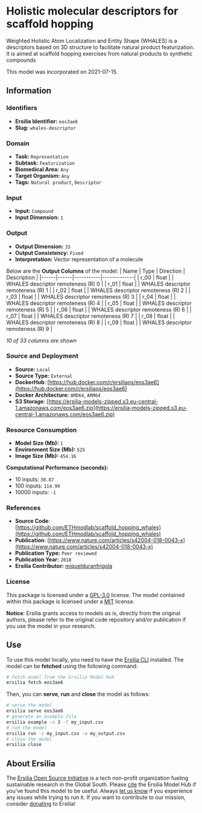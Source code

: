 # Holistic molecular descriptors for scaffold hopping

Weighted Holistic Atom Localization and Entity Shape (WHALES) is a descriptors based on 3D structure to facilitate natural product featurization. It is aimed at scaffold hopping exercises from natural products to synthetic compounds

This model was incorporated on 2021-07-15.


## Information
### Identifiers
- **Ersilia Identifier:** `eos3ae6`
- **Slug:** `whales-descriptor`

### Domain
- **Task:** `Representation`
- **Subtask:** `Featurization`
- **Biomedical Area:** `Any`
- **Target Organism:** `Any`
- **Tags:** `Natural product`, `Descriptor`

### Input
- **Input:** `Compound`
- **Input Dimension:** `1`

### Output
- **Output Dimension:** `33`
- **Output Consistency:** `Fixed`
- **Interpretation:** Vector representation of a molecule

Below are the **Output Columns** of the model:
| Name | Type | Direction | Description |
|------|------|-----------|-------------|
| r_00 | float |  | WHALES descriptor remoteness (R) 0  |
| r_01 | float |  | WHALES descriptor remoteness (R) 1  |
| r_02 | float |  | WHALES descriptor remoteness (R) 2  |
| r_03 | float |  | WHALES descriptor remoteness (R) 3  |
| r_04 | float |  | WHALES descriptor remoteness (R) 4  |
| r_05 | float |  | WHALES descriptor remoteness (R) 5  |
| r_06 | float |  | WHALES descriptor remoteness (R) 6  |
| r_07 | float |  | WHALES descriptor remoteness (R) 7  |
| r_08 | float |  | WHALES descriptor remoteness (R) 8  |
| r_09 | float |  | WHALES descriptor remoteness (R) 9  |

_10 of 33 columns are shown_
### Source and Deployment
- **Source:** `Local`
- **Source Type:** `External`
- **DockerHub**: [https://hub.docker.com/r/ersiliaos/eos3ae6](https://hub.docker.com/r/ersiliaos/eos3ae6)
- **Docker Architecture:** `AMD64`, `ARM64`
- **S3 Storage**: [https://ersilia-models-zipped.s3.eu-central-1.amazonaws.com/eos3ae6.zip](https://ersilia-models-zipped.s3.eu-central-1.amazonaws.com/eos3ae6.zip)

### Resource Consumption
- **Model Size (Mb):** `1`
- **Environment Size (Mb):** `525`
- **Image Size (Mb):** `454.16`

**Computational Performance (seconds):**
- 10 inputs: `30.87`
- 100 inputs: `114.99`
- 10000 inputs: `-1`

### References
- **Source Code**: [https://github.com/ETHmodlab/scaffold_hopping_whales](https://github.com/ETHmodlab/scaffold_hopping_whales)
- **Publication**: [https://www.nature.com/articles/s42004-018-0043-x](https://www.nature.com/articles/s42004-018-0043-x)
- **Publication Type:** `Peer reviewed`
- **Publication Year:** `2018`
- **Ersilia Contributor:** [miquelduranfrigola](https://github.com/miquelduranfrigola)

### License
This package is licensed under a [GPL-3.0](https://github.com/ersilia-os/ersilia/blob/master/LICENSE) license. The model contained within this package is licensed under a [MIT](LICENSE) license.

**Notice**: Ersilia grants access to models _as is_, directly from the original authors, please refer to the original code repository and/or publication if you use the model in your research.


## Use
To use this model locally, you need to have the [Ersilia CLI](https://github.com/ersilia-os/ersilia) installed.
The model can be **fetched** using the following command:
```bash
# fetch model from the Ersilia Model Hub
ersilia fetch eos3ae6
```
Then, you can **serve**, **run** and **close** the model as follows:
```bash
# serve the model
ersilia serve eos3ae6
# generate an example file
ersilia example -n 3 -f my_input.csv
# run the model
ersilia run -i my_input.csv -o my_output.csv
# close the model
ersilia close
```

## About Ersilia
The [Ersilia Open Source Initiative](https://ersilia.io) is a tech non-profit organization fueling sustainable research in the Global South.
Please [cite](https://github.com/ersilia-os/ersilia/blob/master/CITATION.cff) the Ersilia Model Hub if you've found this model to be useful. Always [let us know](https://github.com/ersilia-os/ersilia/issues) if you experience any issues while trying to run it.
If you want to contribute to our mission, consider [donating](https://www.ersilia.io/donate) to Ersilia!
